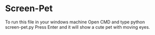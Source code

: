 # Screen-Pet
To run this file in your windows machine
Open CMD and type python screen-pet.py
Press Enter and it will show a cute pet with moving eyes.
